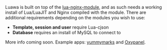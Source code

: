Luawa is built on top of the [lua-nginx-module](https://github.com/chaoslawful/lua-nginx-module), and as such needs a working install of Lua/LuaJIT and Nginx compiled with the module. There are additional requirements depending on the modules you wish to use:

+ **Template, session and user** require Lua-cjson
+ **Database** requires an install of MySQL to connect to

More info coming soon. Example apps: [yummymarks](https://github.com/Fizzadar/yummymarks) and [Oxypanel](http://github.com/Oxygem/Oxypanel).
